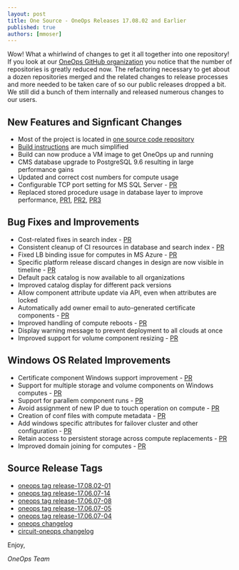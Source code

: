 ```yaml
---
layout: post
title: One Source - OneOps Releases 17.08.02 and Earlier
published: true
authors: [mmoser]
---
```


Wow! What a whirlwind of changes to get it all together into one repository! If
you look at our [OneOps GitHub organization](https://github.com/oneops) you notice that the
number of repositories is greatly reduced now. The refactoring necessary to
get about a dozen repositories merged and the related changes to release
processes and more needed to be taken care of so our public releases dropped
a bit. We still did a bunch of them internally and released numerous changes to
our users. 

<!--more-->


## New Features and Signficant Changes

- Most of the project is located in 
[one source code repository](https://github.com/oneops/oneops)
- [Build instructions](../../developer/core-development/index.html) are much
  simplified
- Build can now produce a VM image to get OneOps up and running
- CMS database upgrade to PostgreSQL 9.6 resulting in large performance gains
- Updated and correct cost numbers for compute usage
- Configurable TCP port setting for MS SQL Server -
  [PR](https://github.com/oneops/circuit-oneops-1/pull/925)
- Replaced stored procedure usage in database layer to improve performance,
  [PR1](https://github.com/oneops/cmsdal/pull/90),
  [PR2](https://github.com/oneops/cmsdal/pull/94),
  [PR3](https://github.com/oneops/cmsdal/pull/95)


## Bug Fixes and Improvements

- Cost-related fixes in search index -
  [PR](https://github.com/oneops/oneops/pull/58)
- Consistent cleanup of CI resources in database and search index -
  [PR](https://github.com/oneops/oneops/pull/44)
- Fixed LB binding issue for computes in MS Azure -
  [PR](https://github.com/oneops/circuit-oneops-1/pull/915)
- Specific platform release discard changes in design are now visible in
  timeline - [PR](https://github.com/oneops/oneops/pull/18)
- Default pack catalog is now available to all organizations
- Improved catalog display for different pack versions
- Allow component attribute update via API, even when attributes are locked
- Automatically add owner email to auto-generated certificate components -
  [PR](https://github.com/oneops/circuit-oneops-1/pull/868)
- Improved handling of compute reboots -
  [PR](https://github.com/oneops-archive/oneops-admin/pull/194)
- Display warning message to prevent deployment to all clouds at once
- Improved support for volume component resizing -
  [PR](https://github.com/oneops/circuit-oneops-1/pull/906)

## Windows OS Related Improvements

- Certificate component Windows support improvement -
  [PR](https://github.com/oneops/oneops/pull/45)
- Support for multiple storage and volume components on Windows computes -
  [PR](https://github.com/oneops/circuit-oneops-1/pull/920)
- Support for parallem component runs - [PR](https://github.com/oneops/oneops/pull/34)
- Avoid assignment of new IP due to touch operation on compute -
  [PR](https://github.com/oneops/circuit-oneops-1/pull/889)
- Creation of conf files with compute metadata -
  [PR](https://github.com/oneops/circuit-oneops-1/pull/873)
- Add windows specific attributes for failover cluster and other configuration -
  [PR](https://github.com/oneops/circuit-oneops-1/pull/873)
- Retain access to persistent storage across compute replacements -
  [PR](https://github.com/oneops/circuit-oneops-1/pull/865)
- Improved domain joining for computes -
  [PR](https://github.com/oneops/circuit-oneops-1/pull/856)

## Source Release Tags

- [oneops tag release-17.08.02-01](https://github.com/oneops/oneops/tree/release-17.08.02-01)
- [oneops tag release-17.06.07-14](https://github.com/oneops/oneops/tree/release-17.06.07-14)
- [oneops tag release-17.06.07-08](https://github.com/oneops/oneops/tree/release-17.06.07-08)
- [oneops tag release-17.06.07-05](https://github.com/oneops/oneops/tree/release-17.06.07-05)
- [oneops tag release-17.06.07-04](https://github.com/oneops/oneops/tree/release-17.06.07-04)
- [oneops changelog](https://github.com/oneops/oneops/commits/master)
- [circuit-oneops changelog](https://github.com/oneops/circuit-oneops-1/commits/master)

Enjoy,

_OneOps Team_
